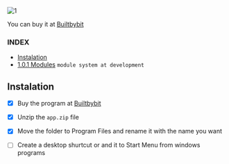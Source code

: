 
![1](https://github.com/user-attachments/assets/291b09da-01b5-4472-b92f-c95b6cc9c97d)

You can buy it at [Builtbybit](https://builtbybit.com/resources/pixels-editor-for-minecraft-items.53563/)

### INDEX
 - [Instalation](/#Instalation)
 - [1.0.1 Modules](https://github.com/danilppzz/Pixels-Editor/blob/main/MODULE.md) `module system at development`


## Instalation
 - [x] Buy the program at [Builtbybit](https://builtbybit.com/resources/pixels-editor-for-minecraft-items.53563/)

 - [x] Unzip the `app.zip` file

 - [x] Move the folder to Program Files and rename it with the name you want

 - [ ] Create a desktop shurtcut or and it to Start Menu from windows programs
